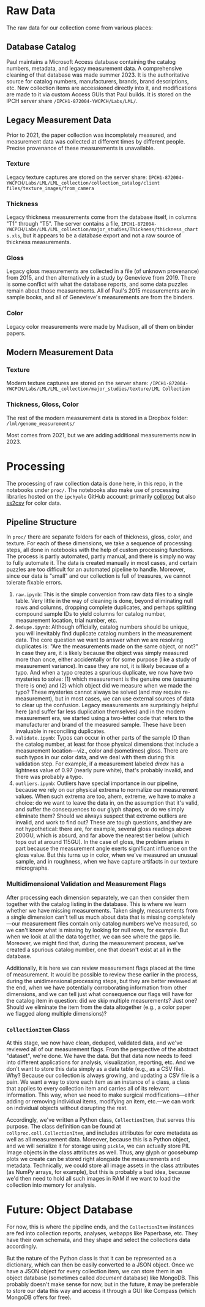 # Raw Data

The raw data for our collection come from various places:

## Database Catalog

Paul maintains a Microsoft Access database containing the catalog numbers, metadata, and legacy measurement data. A comprehensive cleaning of that database was made summer 2023. It is the authoritative source for catalog numbers, manufacturers, brands, brand descriptions, etc. New collection items are accessioned directly into it, and modifications are made to it via custom Access GUIs that Paul builds. It is stored on the IPCH server share ``/IPCH1-872004-YWCPCH/Labs/LML/``.

## Legacy Measurement Data

Prior to 2021, the paper collection was incompletely measured, and measurement data was collected at different times by different people. Precise provenance of these measurements is unavailable.

### Texture

Legacy texture captures are stored on the server share: ``IPCH1-872004-YWCPCH/Labs/LML/LML_collection/collection_catalog/client files/texture_images/from_camera``

### Thickness

Legacy thickness measurements come from the database itself, in columns "T1" through "T5". The server contains a file, ``IPCH1-872004-YWCPCH/Labs/LML/LML_collection/major_studies/Thickness/thickness_charts.xls``, but it appears to be a database export and not a raw source of thickness measurements.

### Gloss

Legacy gloss measurements are collected in a file (of unknown provenance) from 2015, and then alternatively in a study by Genevieve from 2019. There is some conflict with what the database reports, and some data puzzles remain about those measurements. All of Paul's 2015 measurements are in sample books, and all of Genevieve's measurements are from the binders.

### Color

Legacy color measurements were made by Madison, all of them on binder papers.

## Modern Measurement Data

### Texture

Modern texture captures are stored on the server share: ``/IPCH1-872004-YWCPCH/Labs/LML/LML_collection/major_studies/texture/LML Collection``

### Thickness, Gloss, Color

The rest of the modern measurement data is stored in a Dropbox folder: ``/lml/genome_measurements/``

Most comes from 2021, but we are adding additional measurements now in 2023.

# Processing

The processing of raw collection data is done here, in this repo, in the notebooks under ``proc/``. The notebooks also make use of processing libraries hosted on the ``ipchyale`` GitHub account: primarily [collproc](https://github.com/ipchyale/collproc) but also [ss2csv](https://github.com/ipchyale/ss2csv) for color data.

## Pipeline Structure

In ``proc/`` there are separate folders for each of thickness, gloss, color, and texture. For each of these dimensions, we take a sequence of processing steps, all done in notebooks with the help of custom processing functions. The process is partly automated, partly manual, and there is simply no way to fully automate it. The data is created manually in most cases, and certain puzzles are too difficult for an automated pipeline to handle. Moreover, since our data is "small" and our collection is full of treasures, we cannot tolerate fixable errors.

1. ``raw.ipynb``: This is the simple conversion from raw data files to a single table. Very little in the way of cleaning is done, beyond eliminating null rows and columns, dropping complete duplicates, and perhaps splitting compound sample IDs to yield columns for catalog number, measurement location, trial number, etc.
2. ``dedupe.ipynb``: Although officially, catalog numbers should be unique, you will inevitably find duplicate catalog numbers in the measurement data. The core question we want to answer when we are resolving duplicates is: "Are the measurements made on the same object, or not?" In case they are, it is likely because the object was simply measured more than once, either accidentally or for some purpose (like a study of measurement variance). In case they are not, it is likely because of a typo. And when a typo creates a spurious duplicate, we now have two mysteries to solve: (1) which measurement is the genuine one (assuming there is one) and (2) which object did we measure when we made the typo? These mysteries cannot always be solved (and may require re-measurement), but in most cases, we can use external sources of data to clear up the confusion. Legacy measurements are surprisingly helpful here (and suffer far less duplication themselves) and in the modern measurement era, we started using a two-letter code that refers to the manufacturer and brand of the measured sample. These have been invaluable in reconciling duplicates.
3. ``validate.ipynb``: Typos can occur in other parts of the sample ID than the catalog number, at least for those physical dimensions that include a measurement location&mdash;viz., color and (sometimes) gloss. There are such typos in our color data, and we deal with them during this validation step. For example, if a measurement labeled _dmax_ has a lightness value of 0.97 (nearly pure white), that's probably invalid, and there was probably a typo.
4. ``outliers.ipynb``: Outliers have special importance in our pipeline, because we rely on our physical extrema to normalize our measurement values. When such extrema are too, ahem, extreme, we have to make a choice: do we want to leave the data in, on the assumption that it's valid, and suffer the consequences to our glyph shapes, or do we simply eliminate them? Should we always suspect that extreme outliers are invalid, and work to find out? These are tough questions, and they are not hypothetical: there are, for example, several gloss readings above 200GU, which is absurd, and far above the nearest tier below (which tops out at around 115GU). In the case of gloss, the problem arises in part because the measurement angle exerts significant influence on the gloss value. But this turns up in color, when we've measured an unusual sample, and in roughness, when we have capture artifacts in our texture micrographs.

### Multidimensional Validation and Measurement Flags

After processing each dimension separately, we can then consider them together with the catalog listing in the database. This is where we learn whether we have missing measurements. Taken singly, measurements from a single dimension can't tell us much about data that is missing completely&mdash;our measurement files contain only catalog numbers we've measured, so we can't know what is missing by looking for null rows, for example. But when we look at all the data together, we can see where the gaps lie. Moreover, we might find that, during the measurement process, we've created a spurious catalog number, one that doesn't exist at all in the database.

Additionally, it is here we can review measurement flags placed at the time of measurement. It would be possible to review these earlier in the process, during the unidimensional processing steps, but they are better reviewed at the end, when we have potentially corroborating information from other dimensions, and we can tell just what consequence our flags will have for the catalog item in question: did we skip multiple measurements? Just one? Should we eliminate the item from the data altogether (e.g., a color paper we flagged along multiple dimensions)? 

### ``CollectionItem`` Class

At this stage, we now have clean, deduped, validated data, and we've reviewed all of our measurement flags. From the perspective of the abstract "dataset", we're done. We have the data. But that data now needs to feed into different applications for analysis, visualization, reporting, etc. And we don't want to store this data simply as a data table (e.g., as a CSV file). Why? Because our collection is always growing, and updating a CSV file is a pain. We want a way to store each item as an instance of a class, a class that applies to every collection item and carries all of its relevant information. This way, when we need to make surgical modifications&mdash;either adding or removing individual items, modifying an item, etc.&mdash;we can work on individual objects without disrupting the rest.

Accordingly, we've written a Python class, ``CollectionItem``, that serves this purpose. The class definition can be found at ``collproc.coll.CollectionItem``, and includes attributes for core metadata as well as all measurement data. Moreover, because this is a Python object, and we will serialize it for storage using ``pickle``, we can actually store PIL Image objects in the class attributes as well. Thus, any glyph or goosebump plots we create can be stored right alongside the measurements and metadata. Technically, we could store all image assets in the class attributes (as NumPy arrays, for example), but this is probably a bad idea, because we'd then need to hold all such images in RAM if we want to load the collection into memory for analysis.

# Future: Object Database

For now, this is where the pipeline ends, and the ``CollectionItem`` instances are fed into collection reports, analyses, webapps like Paperbase, etc. They have their own schemata, and they shape and select the collections data accordingly. 

But the nature of the Python class is that it can be represented as a dictionary, which can then be easily converted to a JSON object. Once we have a JSON object for every collection item, we can store them in an object database (sometimes called _document_ database) like MongoDB. This probably doesn't make sense for now, but in the future, it may be preferable to store our data this way and access it through a GUI like Compass (which MongoDB offers for free).




